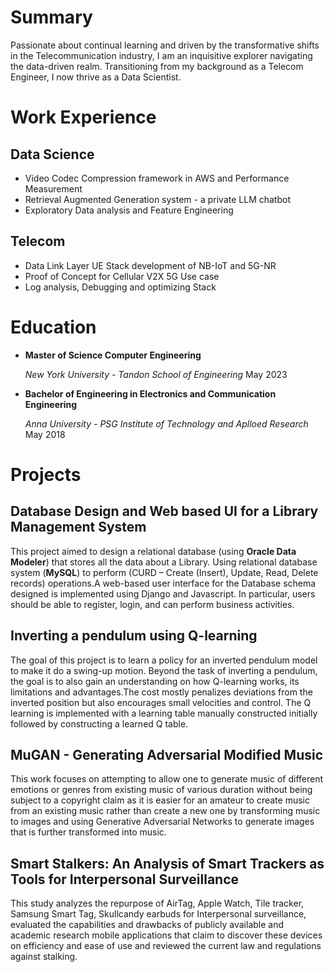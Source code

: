 # Summary

Passionate about continual learning and driven by the transformative shifts in the Telecommunication industry, I am an inquisitive explorer navigating the data-driven realm. Transitioning from my background as a Telecom Engineer, I now thrive as a Data Scientist.

# Work Experience

## Data Science
- Video Codec Compression framework in AWS and Performance Measurement
- Retrieval Augmented Generation system - a private LLM chatbot
- Exploratory Data analysis and Feature Engineering

## Telecom
- Data Link Layer UE Stack development of NB-IoT and 5G-NR
- Proof of Concept for Cellular V2X 5G Use case
- Log analysis, Debugging and optimizing Stack

# Education
-  **Master of Science Computer Engineering**
  
   *New York University - Tandon School of Engineering* May 2023
   
-  **Bachelor of  Engineering in Electronics and Communication Engineering**
  
   *Anna University - PSG Institute of Technology and Aplloed Research* May 2018


 # Projects
 
 ## Database Design and Web based UI for a Library Management System
  This project aimed to design a relational database (using **Oracle Data Modeler**) that stores all the data about a Library. Using relational database system (**MySQL**) to perform (CURD – Create (Insert), Update, Read, Delete records) operations.A web-based user interface for the Database schema designed is implemented using Django and Javascript. In particular, users should be able to register, login, and can perform business activities.

 ## Inverting a pendulum using Q-learning
  The goal of this project is to learn a policy for an inverted pendulum model to make it do a swing-up motion. Beyond the task of inverting a pendulum, the goal is to also gain an understanding on how Q-learning works, its limitations and advantages.The cost mostly penalizes deviations from the inverted position but also encourages small velocities and control. The Q learning is implemented with a learning table manually constructed initially followed by constructing a learned Q table.

 ## MuGAN - Generating Adversarial Modified Music
  This work focuses on attempting to allow one to generate music of different emotions or genres from existing music of various duration without being subject to a copyright claim as it is easier for an amateur to create music from an existing music rather than create a
 new one by transforming music to images and using Generative Adversarial Networks to generate images that is further transformed into music.
 
 ## Smart Stalkers: An Analysis of Smart Trackers as Tools for Interpersonal Surveillance
  This study analyzes the repurpose of AirTag, Apple Watch, Tile tracker, Samsung Smart Tag, Skullcandy earbuds for Interpersonal surveillance, evaluated the capabilities and drawbacks of publicly available and academic research mobile applications that claim to discover these devices on efficiency and ease of use and reviewed the current law and regulations against stalking. 
